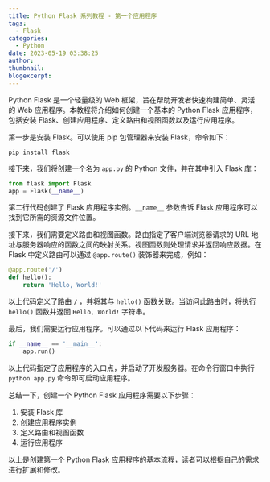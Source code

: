 ```yaml
---
title: Python Flask 系列教程 - 第一个应用程序
tags:
  - Flask
categories:
  - Python
date: 2023-05-19 03:38:25
author:
thumbnail:
blogexcerpt:
---
```

Python Flask 是一个轻量级的 Web 框架，旨在帮助开发者快速构建简单、灵活的 Web 应用程序。本教程将介绍如何创建一个基本的 Python Flask 应用程序，包括安装 Flask、创建应用程序、定义路由和视图函数以及运行应用程序。

第一步是安装 Flask。可以使用 pip 包管理器来安装 Flask，命令如下：

```
pip install flask
```

接下来，我们将创建一个名为 `app.py` 的 Python 文件，并在其中引入 Flask 库：

```python
from flask import Flask
app = Flask(__name__)
```

第二行代码创建了 Flask 应用程序实例。`__name__` 参数告诉 Flask 应用程序可以找到它所需的资源文件位置。

接下来，我们需要定义路由和视图函数。路由指定了客户端浏览器请求的 URL 地址与服务器响应的函数之间的映射关系。视图函数则处理请求并返回响应数据。在 Flask 中定义路由可以通过 `@app.route()` 装饰器来完成，例如：

```python
@app.route('/')
def hello():
    return 'Hello, World!'
```

以上代码定义了路由 `/` ，并将其与 `hello()` 函数关联。当访问此路由时，将执行 `hello()` 函数并返回 `Hello, World!` 字符串。

最后，我们需要运行应用程序。可以通过以下代码来运行 Flask 应用程序：

```python
if __name__ == '__main__':
    app.run()
```

以上代码指定了应用程序的入口点，并启动了开发服务器。在命令行窗口中执行 `python app.py` 命令即可启动应用程序。

总结一下，创建一个 Python Flask 应用程序需要以下步骤：

1. 安装 Flask 库
2. 创建应用程序实例
3. 定义路由和视图函数
4. 运行应用程序

以上是创建第一个 Python Flask 应用程序的基本流程，读者可以根据自己的需求进行扩展和修改。
